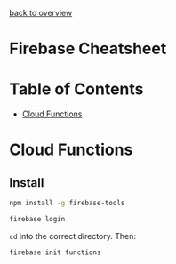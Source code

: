 [back to overview](/../..)

# Firebase Cheatsheet

# Table of Contents

- [Cloud Functions](#cloud-functions)

# Cloud Functions

## Install

```bash
npm install -g firebase-tools
```

```bash
firebase login
```

`cd` into the correct directory. Then:

```bash
firebase init functions
```
